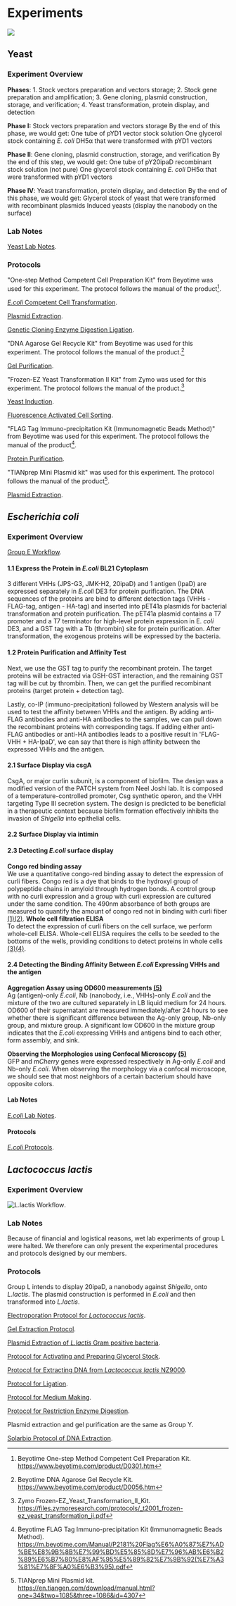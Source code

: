 <div class="h1-bg">
    <h1 class>Experiments</h1>
    <img src="https://static.igem.wiki/teams/4161/wiki/wetlab5-for-bg.png" />
</div>

## Yeast

### Experiment Overview

**Phases**: 1. Stock vectors preparation and vectors storage; 2. Stock gene preparation and amplification; 3. Gene cloning, plasmid construction, storage, and verification; 4. Yeast transformation, protein display, and detection

**Phase I:** Stock vectors preparation and vectors storage
By the end of this phase, we would get:
One tube of pYD1 vector stock solution
One glycerol stock containing *E. coli* DH5α that were transformed with pYD1 vectors

**Phase II**: Gene cloning, plasmid construction, storage, and verification
By the end of this step, we would get:
One tube of pY20ipaD recombinant stock solution (not pure)
One glycerol stock containing *E. coli* DH5α that were transformed with pYD1 vectors

**Phase IV**: Yeast transformation, protein display, and detection
By the end of this phase, we would get:
Glycerol stock of yeast that were transformed with recombinant plasmids
Induced yeasts (display the nanobody on the surface)

### Lab Notes

[Yeast Lab Notes](https://static.igem.wiki/teams/4161/wiki/saccharomyces-cerevisiae-lab-notebook.pdf).

### Protocols

"One-step Method Competent Cell Preparation Kit" from Beyotime was used for this experiment. The protocol follows the manual of the product[^1].

[*E.coli* Competent Cell Transformation](https://static.igem.wiki/teams/4161/wiki/e-coli-competent-cell-transformation.pdf).

[Plasmid Extraction](https://static.igem.wiki/teams/4161/wiki/plasmid-extraction.pdf).

[Genetic Cloning Enzyme Digestion Ligation](https://static.igem.wiki/teams/4161/wiki/genetic-cloning-enzyme-digestion-ligation.pdf).

"DNA Agarose Gel Recycle Kit" from Beyotime was used for this experiment. The protocol follows the manual of the product.[^2]

[Gel Purification](https://static.igem.wiki/teams/4161/wiki/gel-purification.pdf).

"Frozen-EZ Yeast Transformation II Kit" from Zymo was used for this experiment. The protocol follows the manual of the product.[^3]

[Yeast Induction](https://static.igem.wiki/teams/4161/wiki/yeast-induction.pdf).

[Fluorescence Activated Cell Sorting](https://static.igem.wiki/teams/4161/wiki/florescence-activated-cell-sorting.pdf).

"FLAG Tag Immuno-precipitation Kit (Immunomagnetic Beads Method)" from Beyotime was used for this experiment. The protocol follows the manual of the product[^4].

[Protein Purification](https://static.igem.wiki/teams/4161/wiki/protein-purification.pdf).

"TIANprep Mini Plasmid kit" was used for this experiment. The protocol follows the manual of the product[^5].

[Plasmid Extraction](https://static.igem.wiki/teams/4161/wiki/plasmid-extraction.pdf).

## *Escherichia coli*

### Experiment Overview

[Group E Workflow](https://static.igem.wiki/teams/4161/wiki/group-e-workflow.pdf).

#### 1.1 Express the Protein in *E.coli* BL21 Cytoplasm

3 different VHHs (JPS-G3, JMK-H2, 20ipaD) and 1 antigen (IpaD) are expressed separately in *E.coli* DE3 for protein purification. The DNA sequences of the proteins are bind to different detection tags (VHHs - FLAG-tag, antigen - HA-tag) and inserted into pET41a plasmids for bacterial transformation and protein purification. The pET41a plasmid contains a T7 promoter and a T7 terminator for high-level protein expression in E. *coli* DE3, and a GST tag with a Tb (thrombin) site for protein purification. After transformation, the exogenous proteins will be expressed by the bacteria.

#### 1.2 Protein Purification and Affinity Test

Next, we use the GST tag to purify the recombinant protein. The target proteins will be extracted via GSH-GST interaction, and the remaining GST tag will be cut by thrombin. Then, we can get the purified recombinant proteins (target protein + detection tag).

Lastly, co-IP (immuno-precipitation) followed by Western analysis will be used to test the affinity between VHHs and the antigen. By adding anti-FLAG antibodies and anti-HA antibodies to the samples, we can pull down the recombinant proteins with corresponding tags. If adding either anti-FLAG antibodies or anti-HA antibodies leads to a positive result in 'FLAG-VHH + HA-IpaD', we can say that there is high affinity between the expressed VHHs and the antigen.

#### 2.1 Surface Display via csgA

CsgA, or major curlin subunit, is a component of biofilm. The design was a modified version of the PATCH system from Neel Joshi lab. It is composed of a temperature-controlled promoter, Csg synthetic operon, and the VHH targeting Type III secretion system. The design is predicted to be beneficial in a therapeutic context because biofilm formation effectively inhibits the invasion of *Shigella* into epithelial cells.

#### 2.2 Surface Display via intimin

#### 2.3 Detecting *E.coli* surface display

**Congo red binding assay**\
   We use a quantitative congo-red binding assay to detect the expression of curli fibers. Congo red is a dye that binds to the hydroxyl group of polypeptide chains in amyloid through hydrogen bonds. A control group with no curli expression and a group with curli expression are cultured under the same condition. The 490nm absorbance of both groups are measured to quantify the amount of congo red not in binding with curli fiber [(1)](https://www.ncbi.nlm.nih.gov/pmc/articles/PMC6898321/)[(2)](https://pubs.acs.org/doi/full/10.1021/acsbiomaterials.6b00437).
**Whole cell filtration ELISA**\
   To detect the expression of curli fibers on the cell surface, we perform whole-cell ELISA. Whole-cell ELISA requires the cells to be seeded to the bottoms of the wells, providing conditions to detect proteins in whole cells [(3)](https://www.ncbi.nlm.nih.gov/pmc/articles/PMC6898321/)[(4)](https://www.lsbio.com/products/elisakits/cellbased).

#### 2.4 Detecting the Binding Affinity Between *E.coli* Expressing VHHs and the antigen

   **Aggregation Assay using OD600 measurements [(5)](https://doi.org/10.1016/j.cell.2018.06.041)**\
   Ag (antigen)-only *E.coli*, Nb (nanobody, i.e., VHHs)-only *E.coli* and the mixture of the two are cultured separately in LB liquid medium for 24 hours. OD600 of their supernatant are measured immediately/after 24 hours to see whether there is significant difference between the Ag-only group, Nb-only group, and mixture group. A significant low OD600 in the mixture group indicates that the *E.coli* expressing VHHs and antigens bind to each other, form assembly, and sink.

   **Observing the Morphologies using Confocal Microscopy [(5)](https://doi.org/10.1016/j.cell.2018.06.041)**\
   GFP and m*Cherry* genes were expressed respectively in Ag-only *E.coli* and Nb-only *E.coli*. When observing the morphology via a confocal microscope, we should see that most neighbors of a certain bacterium should have opposite colors.

#### Lab Notes

[*E.coli* Lab Notes](https://static.igem.wiki/teams/4161/wiki/igem-e-labnotes.pdf).

#### Protocols

[*E.coli* Protocols](https://static.igem.wiki/teams/4161/wiki/igem-e-protocols.pdf).

## *Lactococcus lactis*

### Experiment Overview

![*L.lactis* Workflow](https://static.igem.wiki/teams/4161/wiki/workflow-of-l-lactis-team.png).

### Lab Notes

Because of financial and logistical reasons, wet lab experiments of group L were halted. We therefore can only present the experimental procedures and protocols designed by our members.

### Protocols

Group L intends to display 20ipaD, a nanobody against *Shigella*, onto *L.lactis*. The plasmid construction is performed in *E.coli* and then transformed into *L.lactis*.

[Electroporation Protocol for *Lactococcus lactis*](https://static.igem.wiki/teams/4161/wiki/electroporation-protocol-for-lactococcus-lactis.pdf).

[Gel Extraction Protocol](https://static.igem.wiki/teams/4161/wiki/gel-extraction-protocol.pdf).

[Plasmid Extraction of *L.lactis* Gram positive bacteria](https://static.igem.wiki/teams/4161/wiki/plasmid-extraction-of-l-lactis-gram-positive-bacteria.pdf).

[Protocol for Activating and Preparing Glycerol Stock](https://static.igem.wiki/teams/4161/wiki/protocol-for-activating-and-preparing-glycerol-stock.pdf).

[Protocol for Extracting DNA from *Lactococcus lactis* NZ9000](https://static.igem.wiki/teams/4161/wiki/protocol-for-extracting-dna-from-lactococcus-lactis-nz9000.pdf).

[Protocol for Ligation](https://static.igem.wiki/teams/4161/wiki/protocol-for-ligation.pdf).

[Protocol for Medium Making](https://static.igem.wiki/teams/4161/wiki/protocol-for-medium-making.pdf).

[Protocol for Restriction Enzyme Digestion](https://static.igem.wiki/teams/4161/wiki/protocol-for-restriction-enzyme-digestion.pdf).

Plasmid extraction and gel purification are the same as Group Y.

[Solarbio Protocol of DNA Extraction](https://static.igem.wiki/teams/4161/wiki/solarbio-protocol-of-dna-extraction.pdf).

[^1]: Beyotime One-step Method Competent Cell Preparation Kit. <https://www.beyotime.com/product/D0301.htm>

[^2]: Beyotime DNA Agarose Gel Recycle Kit. <https://www.beyotime.com/product/D0056.htm>

[^3]:Zymo Frozen-EZ_Yeast_Transformation_II_Kit. <https://files.zymoresearch.com/protocols/_t2001_frozen-ez_yeast_transformation_ii.pdf>

[^4]: Beyotime FLAG Tag Immuno-precipitation Kit (Immunomagnetic Beads Method). <https://m.beyotime.com/Manual/P2181%20Flag%E6%A0%87%E7%AD%BE%E8%9B%8B%E7%99%BD%E5%85%8D%E7%96%AB%E6%B2%89%E6%B7%80%E8%AF%95%E5%89%82%E7%9B%92(%E7%A3%81%E7%8F%A0%E6%B3%95).pdf>

[^5]:TIANprep Mini Plasmid kit. <https://en.tiangen.com/download/manual.html?one=34&two=1085&three=1086&id=4307>
